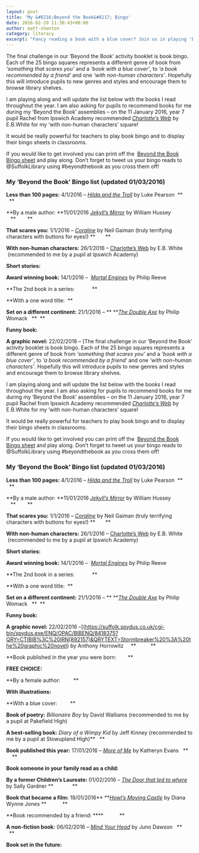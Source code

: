 ```yaml
---
layout: post
title: 'My &#8216;Beyond the Book&#8217; Bingo'
date: 2016-02-29 11:30:43+00:00
author: matt-shenton
category: literacy
excerpt: "Fancy reading a book with a blue cover? Join us in playing 'Beyond the Book Bingo' and be introduced to some great authors and books!"
---
```

The final challenge in our &#8216;Beyond the Book&#8217; activity booklet is book bingo. Each of the 25 bingo squares represents a different genre of book from _&#8216;something that scares you&#8217;_ and a _&#8216;book with a blue cover&#8217;_, to _&#8216;a book recommended by a friend_&#8216; and one _&#8216;with non-human characters&#8217;_. Hopefully this will introduce pupils to new genres and styles and encourage them to browse library shelves.

I am playing along and will update the list below with the books I read throughout the year. I am also asking for pupils to recommend books for me during my &#8216;Beyond the Book&#8217; assemblies &#8211; on the 11 January 2016, year 7 pupil Rachel from Ipswich Academy recommended _[Charlotte&#8217;s Web](https://suffolk.spydus.co.uk/cgi-bin/spydus.exe/ENQ/OPAC/BIBENQ/7810890?QRY=CTIBIB%3C%20IRN(34981)&QRYTEXT=Charlotte%27s%20web)_ by E.B.White for my &#8216;with non-human characters&#8217; square!

It would be really powerful for teachers to play book bingo and to display their bingo sheets in classrooms.

If you would like to get involved you can print off the  <a href="http://suffolklibraries.co.uk/wp-content/uploads/2016/01/Beyond-the-Book-Bingo-sheet.pdf" rel="">Beyond the Book Bingo sheet</a> and play along. Don&#8217;t forget to tweet us your bingo reads to @SuffolkLibrary using #beyondthebook as you cross them off!

### My &#8216;Beyond the Book&#8217; Bingo list (updated 01/03/2016)

**Less than 100 pages:** 4/1/2016 &#8211; _[Hilda and the Troll](https://suffolk.spydus.co.uk/cgi-bin/spydus.exe/ENQ/OPAC/BIBENQ/7801173?QRY=CTIBIB%3C%20IRN(35039320)&QRYTEXT=Hilda%20and%20the%20troll)_ by Luke Pearson  **      **

**By a male author: **11/01/2016 _[Jekyll&#8217;s Mirror](https://suffolk.spydus.co.uk/cgi-bin/spydus.exe/ENQ/OPAC/BIBENQ/7803736?QRY=CTIBIB%3C%20IRN(44636600)&QRYTEXT=Jekyll%27s%20mirror)_ by William Hussey     **        **

**That scares you:** 1/1/2016 &#8211; _[Coraline](https://suffolk.spydus.co.uk/cgi-bin/spydus.exe/ENQ/OPAC/BIBENQ/7802320?QRY=CTIBIB%3C%20IRN(92103)&QRYTEXT=Coraline)_ by Neil Gaiman (truly terrifying characters with buttons for eyes!) **       **

**With non-human characters:** 26/1/2016 &#8211; [Charlotte&#8217;s Web](https://suffolk.spydus.co.uk/cgi-bin/spydus.exe/ENQ/OPAC/BIBENQ/18880378?QRY=CTIBIB%3C%20IRN(34981)&QRYTEXT=Charlotte%27s%20web) by E.B. White  (recommended to me by a pupil at Ipswich Academy)

**Short stories:**

**Award winning book:** 14/1/2016 &#8211;  _[Mortal Engines](https://suffolk.spydus.co.uk/cgi-bin/spydus.exe/ENQ/OPAC/BIBENQ/16031243?QRY=CTIBIB%3C%20IRN(604139)&QRYTEXT=Mortal%20engines)_ by Philip Reeve

**The 2nd book in a series:            **

**With a one word title:  **

**Set on a different continent:** 21/1/2016 &#8211; ** **_[The Double Axe](https://suffolk.spydus.co.uk/cgi-bin/spydus.exe/ENQ/OPAC/BIBENQ/16030839?QRY=CTIBIB%3C%20IRN(59641538)&QRYTEXT=The%20double%20axe)_ by Philip Womack   **  **

**Funny book:**

**A graphic novel:** 22/02/2016 &#8211; [The final challenge in our &#8216;Beyond the Book&#8217; activity booklet is book bingo. Each of the 25 bingo squares represents a different genre of book from _&#8216;something that scares you&#8217;_ and a _&#8216;book with a blue cover&#8217;_, to _&#8216;a book recommended by a friend_&#8216; and one _&#8216;with non-human characters&#8217;_. Hopefully this will introduce pupils to new genres and styles and encourage them to browse library shelves.

I am playing along and will update the list below with the books I read throughout the year. I am also asking for pupils to recommend books for me during my &#8216;Beyond the Book&#8217; assemblies &#8211; on the 11 January 2016, year 7 pupil Rachel from Ipswich Academy recommended _[Charlotte&#8217;s Web](https://suffolk.spydus.co.uk/cgi-bin/spydus.exe/ENQ/OPAC/BIBENQ/7810890?QRY=CTIBIB%3C%20IRN(34981)&QRYTEXT=Charlotte%27s%20web)_ by E.B.White for my &#8216;with non-human characters&#8217; square!

It would be really powerful for teachers to play book bingo and to display their bingo sheets in classrooms.

If you would like to get involved you can print off the  <a href="http://suffolklibraries.co.uk/wp-content/uploads/2016/01/Beyond-the-Book-Bingo-sheet.pdf" rel="">Beyond the Book Bingo sheet</a> and play along. Don&#8217;t forget to tweet us your bingo reads to @SuffolkLibrary using #beyondthebook as you cross them off!

### My &#8216;Beyond the Book&#8217; Bingo list (updated 01/03/2016)

**Less than 100 pages:** 4/1/2016 &#8211; _[Hilda and the Troll](https://suffolk.spydus.co.uk/cgi-bin/spydus.exe/ENQ/OPAC/BIBENQ/7801173?QRY=CTIBIB%3C%20IRN(35039320)&QRYTEXT=Hilda%20and%20the%20troll)_ by Luke Pearson  **      **

**By a male author: **11/01/2016 _[Jekyll&#8217;s Mirror](https://suffolk.spydus.co.uk/cgi-bin/spydus.exe/ENQ/OPAC/BIBENQ/7803736?QRY=CTIBIB%3C%20IRN(44636600)&QRYTEXT=Jekyll%27s%20mirror)_ by William Hussey     **        **

**That scares you:** 1/1/2016 &#8211; _[Coraline](https://suffolk.spydus.co.uk/cgi-bin/spydus.exe/ENQ/OPAC/BIBENQ/7802320?QRY=CTIBIB%3C%20IRN(92103)&QRYTEXT=Coraline)_ by Neil Gaiman (truly terrifying characters with buttons for eyes!) **       **

**With non-human characters:** 26/1/2016 &#8211; [Charlotte&#8217;s Web](https://suffolk.spydus.co.uk/cgi-bin/spydus.exe/ENQ/OPAC/BIBENQ/18880378?QRY=CTIBIB%3C%20IRN(34981)&QRYTEXT=Charlotte%27s%20web) by E.B. White  (recommended to me by a pupil at Ipswich Academy)

**Short stories:**

**Award winning book:** 14/1/2016 &#8211;  _[Mortal Engines](https://suffolk.spydus.co.uk/cgi-bin/spydus.exe/ENQ/OPAC/BIBENQ/16031243?QRY=CTIBIB%3C%20IRN(604139)&QRYTEXT=Mortal%20engines)_ by Philip Reeve

**The 2nd book in a series:            **

**With a one word title:  **

**Set on a different continent:** 21/1/2016 &#8211; ** **_[The Double Axe](https://suffolk.spydus.co.uk/cgi-bin/spydus.exe/ENQ/OPAC/BIBENQ/16030839?QRY=CTIBIB%3C%20IRN(59641538)&QRYTEXT=The%20double%20axe)_ by Philip Womack   **  **

**Funny book:**

**A graphic novel:** 22/02/2016 &#8211;](https://suffolk.spydus.co.uk/cgi-bin/spydus.exe/ENQ/OPAC/BIBENQ/8418375?QRY=CTIBIB%3C%20IRN(892157)&QRYTEXT=Stormbreaker%20%3A%20the%20graphic%20novel) by Anthony Horrowitz     **          **

**Book published in the year you were born:        **

**FREE CHOICE:**

**By a female author:         **

**With illustrations:**

**With a blue cover:         **

**Book of poetry:** _Billionaire Boy_ by David Walliams (recommended to me by a pupil at Pakefield High)

**A best-selling book:** _Diary of a Wimpy Kid_ by Jeff Kinney (recommended to me by a pupil at Stowupland High)**   **

**Book published this year:** 17/01/2016 &#8211; _[More of Me](https://suffolk.spydus.co.uk/cgi-bin/spydus.exe/ENQ/OPAC/BIBENQ/8417756?QRY=CTIBIB%3C%20IRN(58482051)&QRYTEXT=More%20of%20me)_ by Katheryn Evans   **        **

**Book someone in your family read as a child:**

**By a former Children’s Laureate:** 01/02/2016 &#8211; _[The Door that led to where](https://suffolk.spydus.co.uk/cgi-bin/spydus.exe/ENQ/OPAC/BIBENQ/8416703?QRY=CTIBIB%3C%20IRN(44254888)&QRYTEXT=The%20door%20that%20led%20to%20where)_ by Sally Gardner **             **

**Book that became a film:** 18/01/2016** **_[Howl&#8217;s Moving Castle](https://suffolk.spydus.co.uk/cgi-bin/spydus.exe/ENQ/OPAC/BIBENQ/11917710?QRY=CTIBIB%3C%20IRN(125378)&QRYTEXT=Howl%27s%20moving%20castle)_ by Diana Wynne Jones **           **

**Book recommended by a friend: ****           **

**A non-fiction book:** 06/02/2016 &#8211; _[Mind Your Head](https://suffolk.spydus.co.uk/cgi-bin/spydus.exe/ENQ/OPAC/BIBENQ/8416167?QRY=CTIBIB%3C%20IRN(57962502)&QRYTEXT=Mind%20your%20head)_ by Juno Dawson   **    **

**Book set in the future:**
